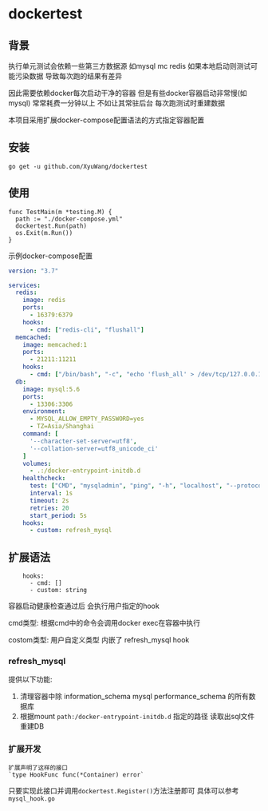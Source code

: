 # dockertest

## 背景
执行单元测试会依赖一些第三方数据源 如mysql mc redis 如果本地启动则测试可能污染数据 导致每次跑的结果有差异

因此需要依赖docker每次启动干净的容器 但是有些docker容器启动非常慢(如mysql) 常常耗费一分钟以上 不如让其常驻后台 每次跑测试时重建数据

本项目采用扩展docker-compose配置语法的方式指定容器配置

## 安装

`go get -u github.com/XyuWang/dockertest`

## 使用
```golang
func TestMain(m *testing.M) {
  path := "./docker-compose.yml"
  dockertest.Run(path)
  os.Exit(m.Run())
}
```

示例docker-compose配置
```yaml
version: "3.7"

services:
  redis:
    image: redis
    ports:
      - 16379:6379
    hooks:
      - cmd: ["redis-cli", "flushall"]
  memcached:
    image: memcached:1
    ports:
      - 21211:11211
    hooks:
      - cmd: ["/bin/bash", "-c", "echo 'flush_all' > /dev/tcp/127.0.0.1/11211"]
  db:
    image: mysql:5.6
    ports:
      - 13306:3306
    environment:
      - MYSQL_ALLOW_EMPTY_PASSWORD=yes
      - TZ=Asia/Shanghai
    command: [
      '--character-set-server=utf8',
      '--collation-server=utf8_unicode_ci'
    ]
    volumes:
      - .:/docker-entrypoint-initdb.d
    healthcheck:
      test: ["CMD", "mysqladmin", "ping", "-h", "localhost", "--protocol=tcp"]
      interval: 1s
      timeout: 2s
      retries: 20
      start_period: 5s
    hooks:
      - custom: refresh_mysql
```

## 扩展语法
```
    hooks:
      - cmd: []
      - custom: string
```
容器启动健康检查通过后 会执行用户指定的hook

cmd类型: 根据cmd中的命令会调用docker exec在容器中执行 

costom类型: 用户自定义类型 内嵌了 refresh_mysql hook

### refresh_mysql
提供以下功能:
   1. 清理容器中除 information_schema mysql  performance_schema 的所有数据库
   2. 根据mount `path:/docker-entrypoint-initdb.d` 指定的路径 读取出sql文件 重建DB
### 扩展开发
    扩展声明了这样的接口
    `type HookFunc func(*Container) error`

只要实现此接口并调用`dockertest.Register()`方法注册即可 具体可以参考`mysql_hook.go`
